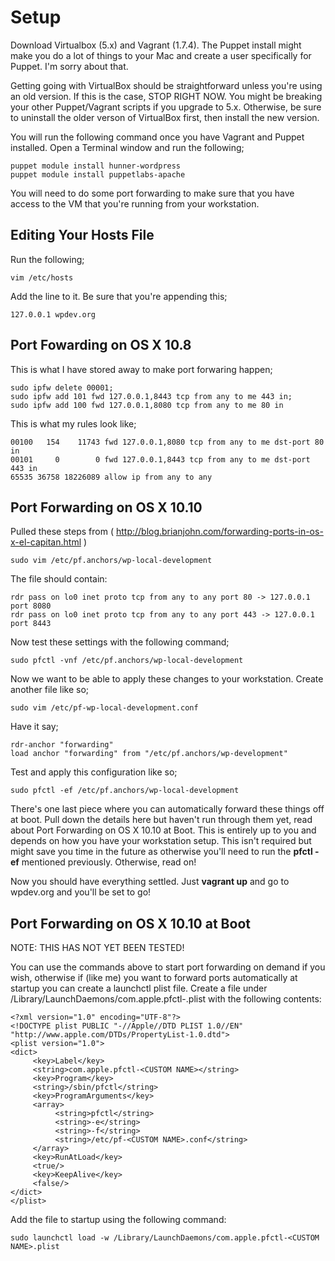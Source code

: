 # Setup


Download Virtualbox (5.x) and Vagrant (1.7.4). The Puppet install might make you do a lot of things to your Mac and create a user specifically for Puppet. I'm sorry about that. 

Getting going with VirtualBox should be straightforward unless you're using an old version. If this is the case, STOP RIGHT NOW. You might be breaking your other Puppet/Vagrant scripts if you upgrade to 5.x. Otherwise, be sure to uninstall the older verson of VirtualBox first, then install the new version.

You will run the following command once you have Vagrant and Puppet installed. Open a Terminal window and run the following;

```
puppet module install hunner-wordpress
puppet module install puppetlabs-apache
```

You will need to do some port forwarding to make sure that you have access to the VM that you're running from your workstation.

## Editing Your Hosts File

Run the following;

```
vim /etc/hosts
```

Add the line to it. Be sure that you're appending this;

```
127.0.0.1 wpdev.org
```

## Port Fowarding on OS X 10.8

This is what I have stored away to make port forwaring happen;

```
sudo ipfw delete 00001;
sudo ipfw add 101 fwd 127.0.0.1,8443 tcp from any to me 443 in;
sudo ipfw add 100 fwd 127.0.0.1,8080 tcp from any to me 80 in
```

This is what my rules look like;

```
00100   154    11743 fwd 127.0.0.1,8080 tcp from any to me dst-port 80 in
00101     0        0 fwd 127.0.0.1,8443 tcp from any to me dst-port 443 in
65535 36758 18226089 allow ip from any to any
```

## Port Forwarding on OS X 10.10

Pulled these steps from ( http://blog.brianjohn.com/forwarding-ports-in-os-x-el-capitan.html )

```
sudo vim /etc/pf.anchors/wp-local-development
```

The file should contain:


```
rdr pass on lo0 inet proto tcp from any to any port 80 -> 127.0.0.1 port 8080
rdr pass on lo0 inet proto tcp from any to any port 443 -> 127.0.0.1 port 8443
``` 


Now test these settings with the following command;

```
sudo pfctl -vnf /etc/pf.anchors/wp-local-development
```

Now we want to be able to apply these changes to your workstation. Create another file like so;

```
sudo vim /etc/pf-wp-local-development.conf
```

Have it say;


```
rdr-anchor "forwarding"
load anchor "forwarding" from "/etc/pf.anchors/wp-development"
```


Test and apply this configuration like so;

```
sudo pfctl -ef /etc/pf.anchors/wp-local-development
```

There's one last piece where you can automatically forward these things off at boot. Pull down the details here but haven't run through them yet, read about Port Forwarding on OS X 10.10 at Boot. This is entirely up to you and depends on how you have your workstation setup. This isn't required but might save you time in the future as otherwise you'll need to run the **pfctl -ef** mentioned previously. Otherwise, read on!

Now you should have everything settled. Just **vagrant up** and go to wpdev.org and you'll be set to go!

## Port Forwarding on OS X 10.10 at Boot


NOTE: THIS HAS NOT YET BEEN TESTED!

You can use the commands above to start port forwarding on demand if you wish, otherwise if (like me) you want to forward ports automatically at startup you can create a launchctl plist file. Create a file under /Library/LaunchDaemons/com.apple.pfctl-.plist with the following contents: 
```
<?xml version="1.0" encoding="UTF-8"?>
<!DOCTYPE plist PUBLIC "-//Apple//DTD PLIST 1.0//EN" "http://www.apple.com/DTDs/PropertyList-1.0.dtd">
<plist version="1.0">
<dict>
     <key>Label</key>
     <string>com.apple.pfctl-<CUSTOM NAME></string>
     <key>Program</key>
     <string>/sbin/pfctl</string>
     <key>ProgramArguments</key>
     <array>
          <string>pfctl</string>
          <string>-e</string>
          <string>-f</string>
          <string>/etc/pf-<CUSTOM NAME>.conf</string>
     </array>
     <key>RunAtLoad</key>
     <true/>
     <key>KeepAlive</key>
     <false/>
</dict>
</plist>
```

Add the file to startup using the following command:

```
sudo launchctl load -w /Library/LaunchDaemons/com.apple.pfctl-<CUSTOM NAME>.plist
```
